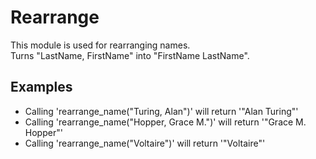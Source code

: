 Rearrange
=========

This module is used for rearranging names.  
Turns "LastName, FirstName" into "FirstName LastName".

## Examples
* Calling 'rearrange_name("Turing, Alan")' will return '"Alan Turing"'
* Calling 'rearrange_name("Hopper, Grace M.")' will return '"Grace M. Hopper"'
* Calling 'rearrange_name("Voltaire")' will return '"Voltaire"'
